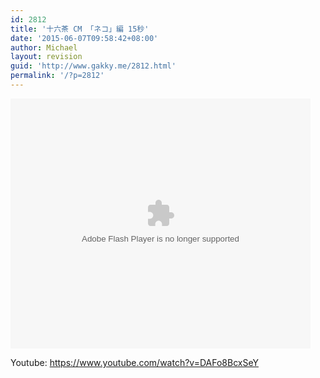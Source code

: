 ```yaml
---
id: 2812
title: '十六茶 CM 「ネコ」編 15秒'
date: '2015-06-07T09:58:42+08:00'
author: Michael
layout: revision
guid: 'http://www.gakky.me/2812.html'
permalink: '/?p=2812'
---
```


<embed height="400" src="http://www.tudou.com/v/_j5c3Lca4xA/&bid=05&rpid=51229674&resourceId=51229674_05_05_99/v.swf" type="application/x-shockwave-flash" width="480"></embed>

Youtube: <https://www.youtube.com/watch?v=DAFo8BcxSeY>